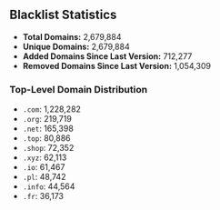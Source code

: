 ## Blacklist Statistics

- **Total Domains:** 2,679,884
- **Unique Domains:** 2,679,884
- **Added Domains Since Last Version:** 712,277
- **Removed Domains Since Last Version:** 1,054,309

### Top-Level Domain Distribution

-  `.com`: 1,228,282
-  `.org`: 219,719
-  `.net`: 165,398
-  `.top`: 80,886
-  `.shop`: 72,352
-  `.xyz`: 62,113
-  `.io`: 61,467
-  `.pl`: 48,742
-  `.info`: 44,564
-  `.fr`: 36,173
